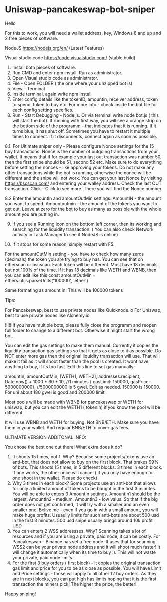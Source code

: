 # Uniswap-pancakeswap-bot-sniper
Hello

For this to work, you will need a wallet address, key, Windows 8 and up and 2 free pieces of software.

NodeJS
https://nodejs.org/en/
(Latest Features)

Visual studio code
https://code.visualstudio.com/
(stable build)

1. Install both pieces of software.
2. Run CMD and enter npm install. Run as administrator.
3. Open Visual studio code as administrator.
4. File - Open FOLDER ( the one where your unzipped bot is)
5. View - Terminal
6. Inside terminal, again write npm install
7. Enter config details like the tokenID, amountin, receiver address, token to spend, token to buy etc. For more info - check inside the bot file for each config setting specifics.
8. Run - Start Debugging - Node.js. Or via terminal write node bot.js ( this will start the bot). If running with first way, you will see a orange strip on the bottom side of the programm - that indicates that it is running. If it turns blue, it has shut off. Sometimes you have to restart it multiple times to connect. If it disconnects, connect again as soon as possible.

8.1. For Ultimate sniper only - Please configure Nonce settings for the 15 buy transactions. Nonce is the number of outgoing transactions from your wallet. It means that if for example your last out transaction was number 50, then the first snipe should be 51, second 52 etc. Make sure to do everything before setting the nonces - like approving your tokens. Do not make any other transactions while the bot is running, otherwise the nonce will be different and the snipe will not work.
You can get your last Nonce by visiting https://bscscan.com/ and entering your walley address. Check the last OUT transaction. Click - Click to see more. There you will find the Nonce number.

8.2 Enter the amountIn and amountOutMin settings. AmountIN - the amount you want to spend. Amountoutmin - the amount of the tokens you want to get out. Leave at zero for the bot to buy as many as possible with the whole amount you are putting in.

9. If you see a Running icon on the bottom left corner, then its working and searching for the liquidity transaction.
 ( You can also check Network activity in Task Manager to see if NodeJS is online)

10. If it stops for some reason, simply restart with F5.





For the amountOutMin setting - you have to check how many zeros (decimals) the token you are trying to buy has. You can see that on etherscan or bscscan. Each token will be different. Most have 18 decimals but not 100% of the time.
If it has 18 decimals like WETH and WBNB, then you can edit like this const amountOutMin = ethers.utils.parseUnits('100000', 'ether')


Same formating as amount in. This will be 100000 tokens


Tips:

For Pancakeswap, best to use private nodes like Quicknode.io
For Uniswap, best to use private nodes like Alchemy.io

!!!!!!If you have multiple bots, please fully close the programm and reopen full folder to change to a different bot. Otherwise it might start the wrong bot.



You can edit the gas settings to make them manual. Currently it copies the liquidity transaction gas settings so that it gets as close to it as possible.
Do NOT enter more gas then the original liquidity transaction will use. That will make it fail as it will shoot faster than the pool is created. It wont have anything to buy, if its too fast.
Edit this line to set gas manually:

  amountIn,
  amountOutMin,
  [WETH1, WETH2],
  addresses.recipient,
  Date.now() + 1000 * 60 * 10, //1 minutes
  { gasLimit: 150000, gasPrice: 5000000000}, //5000000000 is 5 gwei. Edit as needed. 150000 is 150000. For uni about 180 gwei is good and 200000 limit.



Most pools will be made with WBNB for pancakeswap or WETH for uniswap, but you can edit the WETH1 ( tokenIn) if you know the pool will be different

It will use WBNB and WETH for buying. Not BNB/ETH. Make sure you have them in your wallet. And regular BNB/ETH to cover gas fees.














ULTIMATE VERSION ADDITONAL INFO:

You chose the best one out there! What extra does it do?

1. It shoots 15 times, not 1. Why? Because some projects/tokens use an anti-bot, that does not allow to buy on the first block. That brakes 99% of bots. This shoots 15 times, in 5 different blocks. 3 times in each block. If one works, the other once will cancel ( if you only have enough for one shoot in the wallet. Please do check)
2. Why 3 times in each block? Some projects use an anti-bot that allows for only a limited amount of tokens to be bought in the first 3 minutes. You will be able to enters 3 AmountIn settings. AmountIn1 should be the largest. AmountIn2 - medium. AmountIn3 - low valus. So that if the big order does not get confirmed, it will try with a smaller and an even smaller one. Belive me - even if you go in with a small amount, you will make huge profits. Usuaully limits for such anti-bots are about 500 usd in the first 3 minutes. 500 usd snipe usually brings around 10k profit USD.
3. You can enters 2 WSS addressses. Why? Scanning takes a lot of resources and if you are using a private, paid node, it can be costly. For Pancakeswap - Binance has set a free node. It uses that for scanning. WSS2 can be your private node address and it will shoot much faster! It will change it automatically when its time to buy :). This will not waste your private, paid node limits.
4. For the first 3 buy orders ( first block) - it copies the original transaction gas limit and price for you to be as close as possible. You will have Limit and Price settings - those will apply to all other 12 buy orders. As they are in next blocks, you can put high has limits hoping that it is the first transaction the miners pick! The higher the price, the better!

Happy sniping!




